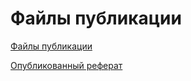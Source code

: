 # Файлы публикации

[Файлы публикации](https://github.com/alexeynikolaev93/my-report-www)

[Опубликованный реферат](report/Report.md)
